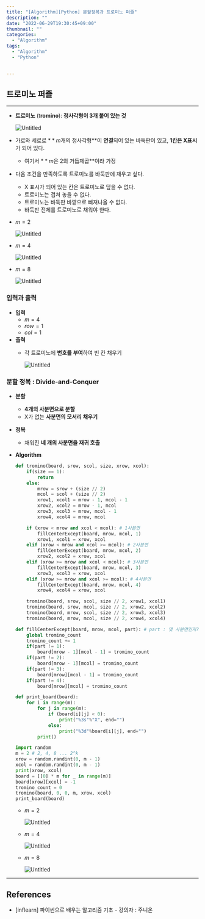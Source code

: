 ```yaml
---
title: "[Algorithm][Python] 분할정복과 트로미노 퍼즐"
description: ""
date: "2022-06-29T19:30:45+09:00"
thumbnail: ""
categories:
  - "Algorithm"
tags:
  - "Algorithm"
  - "Python"


---
```

<!--more-->

## 트로미노 퍼즐

---

- **트로미노** (t**romino**): **정사각형이 3개 붙어 있는 것**
    
    ![Untitled](/images/algorithm/lang_python/분할정복과_트로미노_퍼즐/Untitled.png)
    
- 가로와 세로로 $**m$개의 정사각형**이 **연결**되어 있는 바둑판이 있고, **1칸은 X표시**가 되어 있다.
    - 여기서 $**m$은 2의 거듭제곱**이라 가정

- 다음 조건을 만족하도록 트로미노를 바둑판에 재우고 싶다.
    - X 표시가 되어 있는 칸은 트로미노로 덮을 수 없다.
    - 트로미노는 겹쳐 놓을 수 없다.
    - 트로미노는 바둑판 바깥으로 삐져나올 수 없다.
    - 바둑판 전체를 트로미노로 채워야 한다.

- $m=2$
    
    ![Untitled](/images/algorithm/lang_python/분할정복과_트로미노_퍼즐/Untitled%201.png)
    
- $m=4$
    
    ![Untitled](/images/algorithm/lang_python/분할정복과_트로미노_퍼즐/Untitled%202.png)
    
- $m=8$
    
    ![Untitled](/images/algorithm/lang_python/분할정복과_트로미노_퍼즐/Untitled%203.png)
    

### 입력과 출력

- **입력**
    - $m=4$
    - $row=1$
    - $col=1$
- **출력**
    - 각 트로미노에 **번호를 부여**하여 빈 칸 채우기
        
        ![Untitled](/images/algorithm/lang_python/분할정복과_트로미노_퍼즐/Untitled%204.png)
        

### 분할 정복 : Divide-and-Conquer

- **분할**
    - **4개의 사분면으로 분할**
    - X가 없는 **사분면의 모서리 채우기**
- **정복**
    - 채워진 **네 개의 사분면을 재귀 호출**

- **Algorithm**
    
    ```python
    def tromino(board, srow, scol, size, xrow, xcol):
    	if(size == 1):
    		return
    	else:
    		mrow = srow + (size // 2)
    		mcol = scol + (size // 2)
    		xrow1, xcol1 = mrow - 1, mcol - 1
    		xrow2, xcol2 = mrow - 1, mcol
    		xrow3, xcol3 = mrow, mcol - 1
    		xrow4, xcol4 = mrow, mcol
    
    	if (xrow < mrow and xcol < mcol): # 1사분면
    		fillCenterExcept(board, mrow, mcol, 1)
    		xrow1, xcol1 = xrow, xcol
    	elif (xrow < mrow and xcol >= mcol): # 2사분면
    		fillCenterExcept(board, mrow, mcol, 2)
    		xrow2, xcol2 = xrow, xcol
    	elif (xrow >= mrow and xcol < mcol): # 3사분면
    		fillCenterExcept(board, mrow, mcol, 3)
    		xrow3, xcol3 = xrow, xcol
    	elif (xrow >= mrow and xcol >= mcol): # 4사분면
    		fillCenterExcept(board, mrow, mcol, 4)
    		xrow4, xcol4 = xrow, xcol
    
    	tromino(board, srow, scol, size // 2, xrow1, xcol1)
    	tromino(board, srow, mcol, size // 2, xrow2, xcol2)
    	tromino(board, mrow, scol, size // 2, xrow3, xcol3)
    	tromino(board, mrow, mcol, size // 2, xrow4, xcol4)
    ```
    
    ```python
    def fillCenterExcept(board, mrow, mcol, part): # part : 몇 사분면인지?
    	global tromino_count
    	tromino_count += 1
    	if(part != 1):
    		board[mrow - 1][mcol - 1] = tromino_count
    	if(part != 2):
    		board[mrow - 1][mcol] = tromino_count
    	if(part != 3):
    		board[mrow][mcol - 1] = tromino_count
    	if(part != 4):
    		board[mrow][mcol] = tromino_count
    ```
    
    ```python
    def print_board(board):
    	for i in range(m):
    		for j in range(m):
    			if (board[i][j] < 0):
    				print("%3s"%"X", end="")
    			else:
    				print("%3d"%board[i][j], end="")
    		print()
    ```
    
    ```python
    import random
    m = 2 # 2, 4, 8 ... 2^k
    xrow = random.randint(0, m - 1)
    xcol = random.randint(0, m - 1)
    print(xrow, xcol)
    board = [[0] * m for _ in range(m)]
    board[xrow][xcol] = -1
    tromino_count = 0
    tromino(board, 0, 0, m, xrow, xcol)
    print_board(board)
    ```
    
    - $m = 2$
        
        ![Untitled](/images/algorithm/lang_python/분할정복과_트로미노_퍼즐/Untitled%205.png)
        
    - $m=4$
        
        ![Untitled](/images/algorithm/lang_python/분할정복과_트로미노_퍼즐/Untitled%206.png)
        
    - $m=8$
        
        ![Untitled](/images/algorithm/lang_python/분할정복과_트로미노_퍼즐/Untitled%207.png)
        

---

## References

- [inflearn] 파이썬으로 배우는 알고리즘 기초 - 강의자 : 주니온